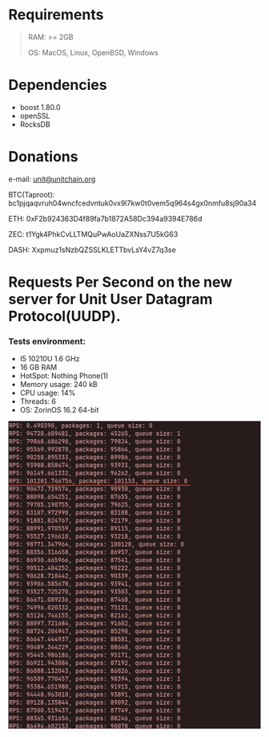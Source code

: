 # Requirements

> RAM: >= 2GB 
>
> OS: MacOS, Linux, OpenBSD, Windows

# Dependencies 

* boost 1.80.0
* openSSL
* RocksDB

# Donations
e-mail: unit@unitchain.org

BTC(Taproot): bc1pjqaqvruh04wncfcedvntuk0vx9l7kw0t0vem5q964s4gx0nmfu8sj90a34

ETH: 0xF2b924363D4f89fa7b1872A58Dc394a9394E786d

ZEC: t1Ygk4PhkCvLLTMQuPwAoUaZXNss7U5kG63

DASH: Xxpmuz1sNzbQZSSLKLETTbvLsY4vZ7q3se

# Requests Per Second on the new server for Unit User Datagram Protocol(UUDP).

### Tests environment:

- I5 10210U 1.6 GHz
- 16 GB RAM
- HotSpot: Nothing Phone(1)
- Memory usage: 240 kB
- CPU usage: 14%
- Threads: 6
- OS: ZorinOS 16.2 64-bit

<img src="./attachments/RPS.png">
